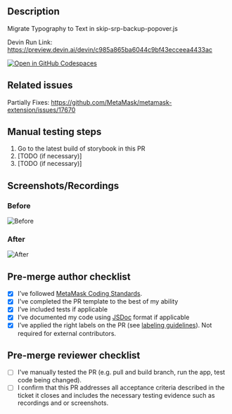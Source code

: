 ## **Description**

Migrate Typography to Text in skip-srp-backup-popover.js

Devin Run Link: https://preview.devin.ai/devin/c985a865ba6044c9bf43ecceea4433ac

[![Open in GitHub Codespaces](https://github.com/codespaces/badge.svg)](https://codespaces.new/MetaMask/metamask-extension/pull/PR?quickstart=1)

## **Related issues**

Partially Fixes: https://github.com/MetaMask/metamask-extension/issues/17670

## **Manual testing steps**

1. Go to the latest build of storybook in this PR
2. [TODO (if necessary)]
3. [TODO (if necessary)]

## **Screenshots/Recordings**

### **Before**

![Before](https://api.devin.ai/attachments/715b7c49-48cc-48e8-b4d0-11777857a285.png)

### **After**

![After](https://api.devin.ai/attachments/cc11a03e-a253-4ffd-8a02-25eaf1b13044.png)

## **Pre-merge author checklist**

- [X] I’ve followed [MetaMask Coding Standards](https://github.com/MetaMask/metamask-extension/blob/develop/.github/guidelines/CODING_GUIDELINES.md).
- [X] I've completed the PR template to the best of my ability
- [X] I’ve included tests if applicable
- [X] I’ve documented my code using [JSDoc](https://jsdoc.app/) format if applicable
- [X] I’ve applied the right labels on the PR (see [labeling guidelines](https://github.com/MetaMask/metamask-extension/blob/develop/.github/guidelines/LABELING_GUIDELINES.md)). Not required for external contributors.

## **Pre-merge reviewer checklist**

- [ ] I've manually tested the PR (e.g. pull and build branch, run the app, test code being changed).
- [ ] I confirm that this PR addresses all acceptance criteria described in the ticket it closes and includes the necessary testing evidence such as recordings and or screenshots.
